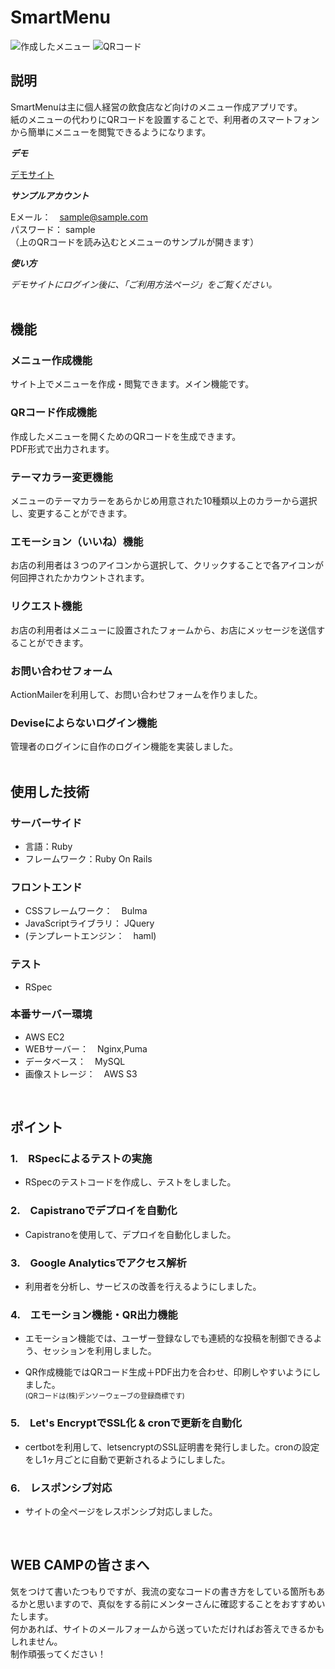 # SmartMenu
  
![作成したメニュー](https://github.com/shirotaro3/images/blob/master/smartmenu.png?raw=true)
![QRコード](https://github.com/shirotaro3/images/blob/master/qrcode.png?raw=true)

## 説明  
  
SmartMenuは主に個人経営の飲食店など向けのメニュー作成アプリです。  
紙のメニューの代わりにQRコードを設置することで、利用者のスマートフォンから簡単にメニューを閲覧できるようになります。  
  
***デモ***  
  
[デモサイト](https://smartmenu.tokyo)  
  
***サンプルアカウント***  
  
Eメール：　sample@sample.com  
パスワード： sample  
（上のQRコードを読み込むとメニューのサンプルが開きます）
  
***使い方***  
  
*デモサイトにログイン後に、「ご利用方法ページ」をご覧ください。*  
<br>
  
## 機能  
  
### メニュー作成機能  
サイト上でメニューを作成・閲覧できます。メイン機能です。  
  
### QRコード作成機能  
作成したメニューを開くためのQRコードを生成できます。  
PDF形式で出力されます。 
  
### テーマカラー変更機能  
メニューのテーマカラーをあらかじめ用意された10種類以上のカラーから選択し、変更することができます。  
  
### エモーション（いいね）機能  
お店の利用者は３つのアイコンから選択して、クリックすることで各アイコンが何回押されたかカウントされます。  
  
### リクエスト機能  
お店の利用者はメニューに設置されたフォームから、お店にメッセージを送信することができます。  

### お問い合わせフォーム  
ActionMailerを利用して、お問い合わせフォームを作りました。

### Deviseによらないログイン機能  
管理者のログインに自作のログイン機能を実装しました。  
<br>

## 使用した技術  
  
### サーバーサイド  
- 言語：Ruby  
- フレームワーク：Ruby On Rails  
  
### フロントエンド  
- CSSフレームワーク：　Bulma  
- JavaScriptライブラリ： JQuery  
- (テンプレートエンジン：　haml)  
  
### テスト  
- RSpec  
  
### 本番サーバー環境  
- AWS EC2  
- WEBサーバー：　Nginx,Puma  
- データベース：　MySQL  
- 画像ストレージ：　AWS S3  
  
<br>

## ポイント   
  
### 1.　RSpecによるテストの実施  
- RSpecのテストコードを作成し、テストをしました。  
  
### 2.　Capistranoでデプロイを自動化  
- Capistranoを使用して、デプロイを自動化しました。  
  
### 3.　Google Analyticsでアクセス解析  
- 利用者を分析し、サービスの改善を行えるようにしました。
  
### 4.　エモーション機能・QR出力機能  
- エモーション機能では、ユーザー登録なしでも連続的な投稿を制御できるよう、セッションを利用しました。  
  
- QR作成機能ではQRコード生成＋PDF出力を合わせ、印刷しやすいようにしました。  
<span style="font-size: 0.8em">(QRコードは(株)デンソーウェーブの登録商標です)</span>  
  
### 5.　Let's EncryptでSSL化 & cronで更新を自動化  
- certbotを利用して、letsencryptのSSL証明書を発行しました。cronの設定をし1ヶ月ごとに自動で更新されるようにしました。  
  
### 6.　レスポンシブ対応  
- サイトの全ページをレスポンシブ対応しました。  
<br>
  
## WEB CAMPの皆さまへ  
気をつけて書いたつもりですが、我流の変なコードの書き方をしている箇所もあるかと思いますので、真似をする前にメンターさんに確認することをおすすめいたします。  
何かあれば、サイトのメールフォームから送っていただければお答えできるかもしれません。  
制作頑張ってください！